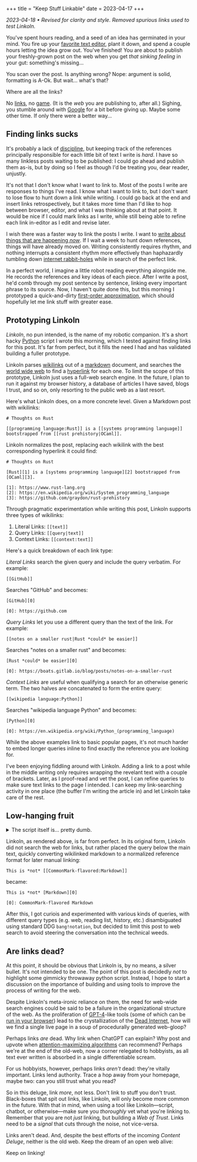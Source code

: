 +++
title = "Keep Stuff Linkable"
date = 2023-04-17
+++

*2023-04-18 • Revised for clarity and style. Removed spurious links used to test Linkoln.*

You've spent hours reading, and a seed of an idea has germinated in your mind. You fire up your [favorite text editor][3], plant it down, and spend a couple hours letting the idea grow out. You've finished! You are about to publish your freshly-grown post on the web when you get *that sinking feeling* in your gut: something's missing…

You scan over the post. Is anything wrong? Nope: argument is solid, formatting is A-Ok. But wait… what's that?

Where are all the links?

No [links][1], no [game][2]. (It is the *web* you are publishing to, after all.) Sighing, you stumble around with [Google][6] for a bit before giving up. Maybe some other time. If only there were a better way…

## Finding links sucks

It's probably a lack of [discipline][4], but keeping track of the references principally responsible for each little bit of text I write is *hard*. I have so many linkless posts waiting to be published: I could go ahead and publish them as-is, but by doing so I feel as though I'd be treating you, dear reader, unjustly.

It's not that I don't know what I want to link to. Most of the posts I write are responses to things I've read. I know what I want to link to, but I don't want to lose flow to hunt down a link while writing. I could go back at the end and insert links retrospectively, but it takes more time than I'd like to hop between browser, editor, and what I was thinking about at that point. It would be nice if I could mark links as I write, while still being able to refine each link in-editor as I edit and revise later.

I wish there was a faster way to link the posts I write. I want to [write about things that are happening *now*][7]. If I wait a week to hunt down references, things will have already moved on. Writing consistently requires rhythm, and nothing interrupts a consistent rhythm more effectively than haphazardly tumbling down [internet rabbit-holes][9] while in search of the perfect link.

In a perfect world, I imagine a little robot reading everything alongside me. He records the references and key ideas of each piece. After I write a post, he'd comb through my post sentence by sentence, linking every important phrase to its source. Now, I haven't quite done this, but this morning I prototyped a quick-and-dirty [first-order approximation][10], which should hopefully let me link stuff with greater ease.

## Prototyping Linkoln

*Linkoln*, no pun intended, is the name of my robotic companion. It's a short hacky [Python][11] script I wrote this morning, which I tested against finding links for this post. It's far from perfect, but it fills the need I had and has validated building a fuller prototype. 

Linkoln parses [wikilinks][12] out of a [markdown][13] document, and searches the [world wide web][14] to find a [hyperlink][15] for each one. To limit the scope of this prototype, Linkoln just uses a full-web search engine. In the future, I plan to run it against my browser history, a database of articles I have saved, blogs I trust, and so on, only resorting to the public web as a last resort.

Here's what Linkoln does, on a more concrete level. Given a Markdown post with wikilinks:

``` 
# Thoughts on Rust

[[programming language:Rust]] is a [[systems programming language]] bootstrapped from [[rust prehistory|OCaml]].
```

Linkoln normalizes the post, replacing each wikilink with the best corresponding hyperlink it could find:

```
# Thoughts on Rust

[Rust][1] is a [systems programming language][2] bootstrapped from [OCaml][3].

[1]: https://www.rust-lang.org
[2]: https://en.wikipedia.org/wiki/System_programming_language
[3]: https://github.com/graydon/rust-prehistory
```

Through pragmatic experimentation while writing this post, Linkoln supports three types of wikilinks:

1. Literal Links: `[[text]]` 
2. Query Links: `[[query|text]]`
3. Context Links: `[[context:text]]`

Here's a quick breakdown of each link type:

*Literal Links* search the given query and include the query verbatim. For example:

```
[[GitHub]]
```

Searches "GitHub" and becomes:

```
[GitHub][0]

[0]: https://github.com
```

*Query Links* let you use a different query than the text of the link. For example:

```
[[notes on a smaller rust|Rust *could* be easier]]
```

Searches "notes on a smaller rust" and becomes:

```
[Rust *could* be easier][0]

[0]: https://boats.gitlab.io/blog/posts/notes-on-a-smaller-rust
```

*Context Links* are useful when qualifying a search for an otherwise generic term. The two halves are concatenated to form the entire query:

```
[[wikipedia language:Python]]
```

Searches "wikipedia language Python" and becomes:

```
[Python][0]

[0]: https://en.wikipedia.org/wiki/Python_(programming_language)
```

While the above examples link to basic popular pages, it's not much harder to embed longer queries inline to find exactly the reference you are looking for.

I've been enjoying fiddling around with Linkoln. Adding a link to a post while in the middle writing only requires wrapping the revelant text with a couple of brackets. Later, as I proof-read and vet the post, I can refine queries to make sure text links to the page I intended. I can keep my link-searching activity in one place (the buffer I'm writing the article in) and let Linkoln take care of the rest.

## Low-hanging fruit

<details>
<summary>The script itself is… pretty dumb.</summary>

But, since you asked for it, here it is:

```python
#!/usr/bin/python3

# Linkoln by Anima Omnium
# Dedicated to the Public Domain

# Just standard library for portability 
import sys
import urllib.request
import time

# Input from file, output to stdout
# Suggested usage:
# python linkoln.py INPUT.md > OUTPUT.md

# Read input file name
if len(sys.argv) != 2:
  print("Usage: linkoln FILE")
  exit(1)

# Read file
FILE = sys.argv[1]
with open(FILE, "r") as fin:
  INPUT = fin.read()

# Link numbering start
OFFSET = 1

# Ignore wikilinks in code, headings, frontmatter
IGNORE = [
  ("```", "```"),
  ("#", "\n"),
  ("`", "`"),
  ("+++", "+++"),
]

# Syntax for links
LINK_OPEN = "[["
LINK_CLOSE = "]]"
LINK_QUERY = "|"
LINK_CONTEXT = ":"

# Parser state enum
S_IGNORE = 0
S_SCANIN = 1
S_EATING = 2

# Initialize parser
state = S_SCANIN
rem = INPUT
closing = ""
inside = ""
colophon = []

# Skip amt chars
def skip(r, amt):
  return r[amt:]

# Skip amt, echo what was skipped
def eat(r, amt):
  print(r[:amt], end="")
  return skip(r, amt)

# Check r prefix matches against
def check(r, against):
  return r[:len(against)] == against

# Parse inside wikilink
def extract(inside):
  (link, text) = (inside, inside)
  if LINK_QUERY in inside:
    (link, text) = inside.split(LINK_QUERY)
  elif LINK_CONTEXT in inside:
    (link, text) = inside.split(LINK_CONTEXT)
    link = f"{link} {text}"
  return (link, text)

# Echo formatted link
def emit_link(entry):
  (num, inside) = entry
  (_, inside) = extract(inside)
  print(f"[{inside}][{num}]", end="")

# Echo formatted link reference
def emit_entry(entry):
  (num, inside) = entry
  (inside, _) = extract(inside)
  inside = google_it(inside)
  print(f"[{num}]: {inside}")

# Locate link matching given query
def google_it(query):
  # Dumbest most fragile hack ever
  quoted = urllib.parse.quote(query, safe='')
  # Don't hammer friends at DuckDuckGo
  time.sleep(0.5)
  try:
    contents = urllib.request.urlopen(f"https://lite.duckduckgo.com/lite/search&q={quoted}").read()
    # Parsing html is easy
    top_result = contents.split(b"link-text")[1]
    top_link = top_result.split(b">")[1].split(b"<")[0]
  except:
    # Leave for human to fix 
    return f"ERROR: {query}"
  return "https://" + top_link.decode("utf-8")

# State machine driving loop
while rem != "":
  # Scanning for next link or comment 
  if state == S_SCANIN:
    for (open, close) in IGNORE:
      try:
        if check(rem, open):
          rem = eat(rem, len(open))
          closing = close
          state = S_IGNORE
          break
      except:
        pass
    if state == S_IGNORE:
      continue
    try:
      if check(rem, LINK_OPEN):
        rem = skip(rem, len(LINK_OPEN))
        inside = ""
        state = S_EATING
        continue
    except:
      pass
    rem = eat(rem, 1)

  # Eating contents of wikilink
  elif state == S_EATING:
    if check(rem, LINK_CLOSE):
      rem = skip(rem, len(LINK_CLOSE))
      entry = (len(colophon) + OFFSET, inside)
      emit_link(entry)
      colophon.append(entry)
      state = S_SCANIN
    else:
      inside = inside + rem[:1]
      rem = skip(rem, 1)

  # Ignoring contents of comments
  elif state == S_IGNORE:
    if check(rem, closing):
      rem = eat(rem, len(closing))
      state = S_SCANIN
    else:
      rem = eat(rem, 1)

  # Frick your computer is on fire
  else:
    assert false, "Invalid state"

# Google all the queries
print()
for entry in colophon:
  emit_entry(entry)
```

</details>

Linkoln, as rendered above, is far from perfect. In its original form, Linkoln did not search the web for links, but rather placed the query below the main text, quickly converting wikilinked markdown to a normalized reference format for later manual linking:

```
This is *not* [[CommonMark-flavored:Markdown]]
```

became:

```
This is *not* [Markdown][0]

[0]: CommonMark-flavored Markdown
```

After this, I got curiois and experimented with various kinds of queries, with different query types (e.g. web, reading list, history, etc.) disambiguated using standard DDG `bang!notation`, but decided to limit this post to web search to avoid steering the conversation into the technical weeds.

## Are links dead?

At this point, it should be obvious that Linkoln is, by no means, a silver bullet. It's not intended to be one. The point of this post is decidedly *not* to highlight some gimmicky throwaway python script. Instead, I hope to start a discussion on the importance of building and using tools to improve the process of writing for the web.

Despite Linkoln's meta-ironic reliance on them, the need for web-wide search engines could be said to be a failure in the organizational structure of the web. As the proliferation of [GPT-4][19]-like tools (some of which can be [run in your browser][22]) lead to the crystallization of the [Dead Internet][20], how will we find a single live page in a soup of procedurally generated web-gloop?

Perhaps links *are* dead. Why link when ChatGPT can explain? Why post and upvote when [attention-maximizing algorithms][21] can recommend? Perhaps we're at the end of the old-web, now a corner relegated to hobbyists, as all text ever written is absorbed in a single differentiable scream.

For us hobbyists, however, perhaps links *aren't* dead: they're vitally important. Links lend authority. Trace a hop away from your homepage, maybe two: can you still trust what you read?

So in this deluge, link *more*, not less. Don't link to stuff you don't trust. Black-boxes that spit out links, like Linkoln, will only become more common in the future. With that in mind, when using a tool like Linkoln—script, chatbot, or otherwise—make sure you *thoroughly* vet what you're linking to. Remember that you are not *just* linking, but building a *Web of Trust*. Links need to be a *signal* that cuts through the noise, not vice-versa.

Links aren't dead. And, despite the best efforts of the incoming *Content Deluge*, neither is the old web. Keep the dream of an open web alive: 

Keep on linking! 

[1]: https://www.w3.org/TR/html401/struct/links.html
[2]: https://www.w3.org/Provider/Style/URI
[3]: https://neovim.io
[4]: https://www.zotero.org
[5]: https://en.wikipedia.org/wiki/Hyperlink
[6]: https://duckduckgo.com
[7]: https://simonwillison.net/2023/Apr/16/web-llm/
[8]: https://blog.codinghorror.com/how-to-achieve-ultimate-blog-success-in-one-easy-step/
[9]: https://en.m.wikipedia.org/wiki/Wikipedia:Unusual_articles
[10]: https://en.wikipedia.org/wiki/Order_of_approximation
[11]: https://www.python.org
[12]: https://en.wikipedia.org/wiki/Help:Link
[13]: https://commonmark.org/help/
[14]: https://en.wikipedia.org/wiki/World_Wide_Web
[15]: https://en.wikipedia.org/wiki/Hyperlink
[16]: https://duckduckgo.com
[17]: https://en.wikipedia.org/wiki/Concatenation
[19]: https://openai.com/research/gpt-4
[20]: https://www.theatlantic.com/technology/archive/2021/08/dead-internet-theory-wrong-but-feels-true/619937/
[21]: https://gantry.io/blog/papers-to-know-20230110
[22]: https://mlc.ai/web-llm/
